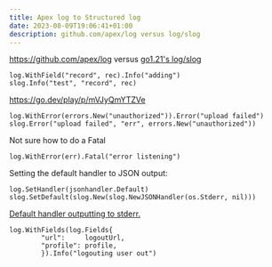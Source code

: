 ```yaml
---
title: Apex log to Structured log
date: 2023-08-09T19:06:41+01:00
description: github.com/apex/log versus log/slog
---
```

https://github.com/apex/log versus [go1.21's log/slog](https://tip.golang.org/doc/go1.21#slog)

    log.WithField("record", rec).Info("adding")
    slog.Info("test", "record", rec)


https://go.dev/play/p/mVJyQmYTZVe

	log.WithError(errors.New("unauthorized")).Error("upload failed")
    slog.Error("upload failed", "err", errors.New("unauthorized"))

Not sure how to do a Fatal

	log.WithError(err).Fatal("error listening")

Setting the default handler to JSON output:

	log.SetHandler(jsonhandler.Default)
    slog.SetDefault(slog.New(slog.NewJSONHandler(os.Stderr, nil)))

[Default handler outputting to stderr.](https://github.com/apex/log/blob/master/handlers/json/json.go#L14)

    log.WithFields(log.Fields{
            "url":     logoutUrl,
            "profile": profile,
            }).Info("logouting user out")


